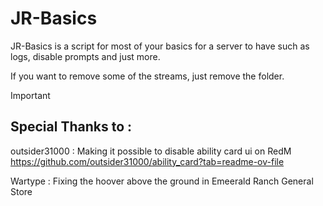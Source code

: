 # JR-Basics
JR-Basics is a script for most of your basics for a server to have such as logs, disable prompts and just more.

If you want to remove some of the streams, just remove the folder.

> [!IMPORTANT]
> ## Special Thanks to :
> outsider31000 : 
> Making it possible to disable ability card ui on RedM
> https://github.com/outsider31000/ability_card?tab=readme-ov-file
>
>
> Wartype :
> Fixing the hoover above the ground in Emeerald Ranch General Store